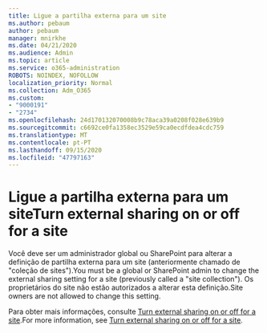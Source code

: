 ```yaml
---
title: Ligue a partilha externa para um site
ms.author: pebaum
author: pebaum
manager: mnirkhe
ms.date: 04/21/2020
ms.audience: Admin
ms.topic: article
ms.service: o365-administration
ROBOTS: NOINDEX, NOFOLLOW
localization_priority: Normal
ms.collection: Adm_O365
ms.custom:
- "9000191"
- "2734"
ms.openlocfilehash: 24d170132070008b9c78aca39a0208f028e639b9
ms.sourcegitcommit: c6692ce0fa1358ec3529e59ca0ecdfdea4cdc759
ms.translationtype: MT
ms.contentlocale: pt-PT
ms.lasthandoff: 09/15/2020
ms.locfileid: "47797163"
---
```

# <a name="turn-external-sharing-on-or-off-for-a-site"></a><span data-ttu-id="7d6fa-102">Ligue a partilha externa para um site</span><span class="sxs-lookup"><span data-stu-id="7d6fa-102">Turn external sharing on or off for a site</span></span>

<span data-ttu-id="7d6fa-103">Você deve ser um administrador global ou SharePoint para alterar a definição de partilha externa para um site (anteriormente chamado de "coleção de sites").</span><span class="sxs-lookup"><span data-stu-id="7d6fa-103">You must be a global or SharePoint admin to change the external sharing setting for a site (previously called a "site collection").</span></span> <span data-ttu-id="7d6fa-104">Os proprietários do site não estão autorizados a alterar esta definição.</span><span class="sxs-lookup"><span data-stu-id="7d6fa-104">Site owners are not allowed to change this setting.</span></span> 

<span data-ttu-id="7d6fa-105">Para obter mais informações, consulte [Turn external sharing on or off for a site](https://docs.microsoft.com/sharepoint/change-external-sharing-site).</span><span class="sxs-lookup"><span data-stu-id="7d6fa-105">For more information, see [Turn external sharing on or off for a site](https://docs.microsoft.com/sharepoint/change-external-sharing-site).</span></span>
